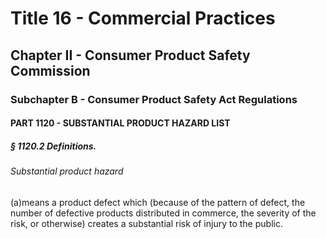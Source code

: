 
# Title 16 - Commercial Practices
## Chapter II - Consumer Product Safety Commission
### Subchapter B - Consumer Product Safety Act Regulations
#### PART 1120 - SUBSTANTIAL PRODUCT HAZARD LIST
##### § 1120.2 Definitions.
###### Substantial product hazard

(a)means a product defect which (because of the pattern of defect, the number of defective products distributed in commerce, the severity of the risk, or otherwise) creates a substantial risk of injury to the public.
